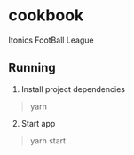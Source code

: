 # cookbook
Itonics FootBall League

## Running
1. Install project dependencies
> yarn
2. Start app
> yarn start
